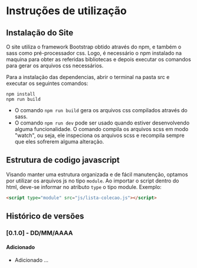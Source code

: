 # Instruções de utilização

## Instalação do Site

O site utiliza o framework Bootstrap obtido através do npm, e também o sass como pré-processador css.
Logo, é necessário o npm instalado na maquina para obter as referidas bibliotecas e depois executar os comandos para gerar os arquivos css necessários.

Para a instalação das dependencias, abrir o terminal na pasta src e executar os seguintes comandos:
```shell
npm install
npm run build
```
- O comando `npm run build` gera os arquivos css compilados através do sass.
- O comando `npm run dev` pode ser usado quando estiver desenvolvendo alguma funcionalidade. O comando compila os arquivos scss em modo "watch", ou seja, ele inspeciona os arquivos scss e recompila sempre que eles sofrerem alguma alteração.

## Estrutura de codigo javascript

Visando manter uma estrutura organizada e de fácil manutenção, optamos por utilizar os arquivos js no tipo `module`. Ao importar o script dentro do html, deve-se informar no atributo `type` o tipo module.
Exemplo:
```html
<script type="module" src="js/lista-colecao.js"></script>
```

## Histórico de versões

### [0.1.0] - DD/MM/AAAA
#### Adicionado
- Adicionado ...